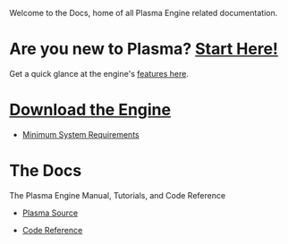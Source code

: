 
Welcome to the Docs, home of all Plasma Engine related documentation. 

 # Are you new to Plasma? [Start Here!](https://github.com/PlasmaEngine/PlasmaDocs/blob/master/getting_started.markdown)
Get a quick glance at the engine's [ features here](https://github.com/PlasmaEngine/PlasmaDocs/blob/master/getting_started/features.markdown). 

 #  [Download the Engine](https://plasmagameengine.com/ )
 - [ Minimum System Requirements](https://github.com/PlasmaEngine/PlasmaDocs/blob/master/getting_started/min_specs.markdown)

 #  The Docs
The Plasma Engine Manual, Tutorials, and Code Reference
  - [Plasma Source](https://github.com/PlasmaEngine/PlasmaDocs/blob/master/plasma_source_documentation.markdown)
 <!-- - [Plasma Editor Documentation](https://github.com/PlasmaEngine/PlasmaDocs/blob/master/plasma_editor_documentation.markdown)
  - [Plasma Manual](https://github.com/zPlasmaEngine/PlasmaDocs/blob/master/plasma_editor_documentation/plasmamanual.markdown)
   - [Lightning In Plasma](https://github.com/PlasmaEngine/PlasmaDocs/blob/master/plasma_editor_documentation/plasmamanual/lightning_in_plasma.markdown)
  - [Tutorials](https://github.com/PlasmaEngine/PlasmaDocs/blob/master/plasma_editor_documentation/tutorials.markdown)
   - [Tutorial Sequences](https://github.com/PlasmaEngine/PlasmaDocs/blob/master/plasma_editor_documentation/tutorials/tutorial_sequences.markdown) -->
 - [Code Reference](https://github.com/PlasmaEngine/PlasmaDocs/blob/master/code_reference.markdown)
<!--stackedit_data:
eyJoaXN0b3J5IjpbMTA5MjAyMzM1Nl19
-->